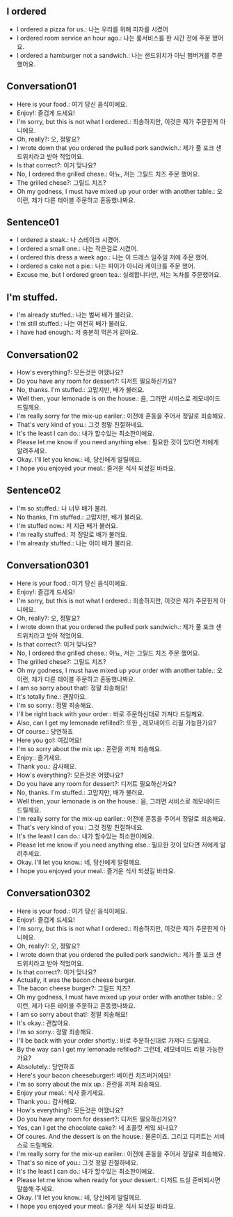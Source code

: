 ## I ordered 
- I ordered a pizza for us.: 나는 우리를 위해 피자를 시켰어
- I ordered room service an hour ago.: 나는 룸서비스를 한 시간 전에 주문 했어요.
- I ordered a hamburger not a sandwich.: 나는 샌드위치가 아닌 햄버거를 주문했어요.

## Conversation01
- Here is your food.: 여기 당신 음식이에요.
- Enjoy!: 즐겁게 드세요!
- I'm sorry, but this is not what I ordered.: 죄송하지만, 이것은 제가 주문한게 아니에요.
- Oh, really?: 오, 정말요?
- I wrote down that you ordered the pulled pork sandwich.: 제가 풀 포크 샌드위치라고 받아 적었어요. 
- Is that correct?: 이거 맞나요?
- No, I ordered the grilled chese.: 아뇨, 저는 그릴드 치즈 주문 했어요. 
- The grilled chese?: 그릴드 치즈?
- Oh my godness, I must have mixed up your order with another table.: 오 이런, 제가 다른 테이블 주문하고 혼동했나봐요.

## Sentence01
- I ordered a steak.: 나 스테이크 시켰어.
- I ordered a small one.: 나는 작은걸로 시켰어.
- I ordered this dress a week ago.: 나는 이 드레스 일주일 저에 주문 했어.
- I ordered a cake not a pie.: 나는 파이가 아니라 케이크를 주문 했어.
- Excuse me, but I ordered green tea.: 실례합니다만, 저는 녹차를 주문했어요.

## I'm stuffed.  
- I'm already stuffed.: 나는 벌써 배가 불러요.
- I'm still stuffed.: 나는 여전히 배가 불러요.
- I have had enough.: 저 충분히 먹은거 같아요.

## Conversation02
- How's everything?: 모든것은 어땠나요? 
- Do you have any room for dessert?: 디저트 필요하신가요?
- No, thanks. I'm stuffed.: 고맙지만, 배가 불러요.
- Well then, your lemonade is on the house.: 음, 그러면 서비스로 레모네이드 드릴께요.
- I'm really sorry for the mix-up eariler.: 이전에 혼동을 주어서 정말로 죄송해요.
- That's very kind of you.: 그것 정말 친절하네요.
- It's the least I can do.: 내가 할수있는 최소한이에요.
- Please let me know if you need anyrhing else.: 필요한 것이 있다면 저에게 알려주세요.
- Okay. I'll let you know.: 네, 당신에게 알릴께요.
- I hope you enjoyed your meal.: 즐거운 식사 되셨길 바라요.

## Sentence02
- I'm so stuffed.: 나 너무 배가 불러.
- No thanks, I'm stuffed.: 고맙지만, 배가 불러요.
- I'm stuffed now.: 저 지금 배가 불러요.
- I'm really stuffed.: 저 정말로 배가 불러요.
- I'm already stuffed.: 나는 이미 배가 불러요.

## Conversation0301
- Here is your food.: 여기 당신 음식이에요.
- Enjoy!: 즐겁게 드세요!
- I'm sorry, but this is not what I ordered.: 죄송하지만, 이것은 제가 주문한게 아니에요.
- Oh, really?: 오, 정말요?
- I wrote down that you ordered the pulled pork sandwich.: 제가 풀 포크 샌드위치라고 받아 적었어요. 
- Is that correct?: 이거 맞나요?
- No, I ordered the grilled chese.: 아뇨, 저는 그릴드 치즈 주문 했어요. 
- The grilled chese?: 그릴드 치즈?
- Oh my godness, I must have mixed up your order with another table.: 오 이런, 제가 다른 테이블 주문하고 혼동했나봐요.
- I am so sorry about that!: 정말 죄송해요!
- It's totally fine.: 괜찮아요.
- I'm so sorry.: 정말 죄송해요.
- I'll be right back with your order.: 바로 주문하신대로 가져다 드릴께요.
- Also, can I get my lemonade refilled?: 또한 , 레모네이드 리필 가능한가요?
- Of course.: 당연하죠
- Here you go!: 여깄어요!
- I'm so sorry about the mix up.: 혼란을 끼쳐 죄송해요.
- Enjoy.: 즐기세요.
- Thank you.: 감사해요.
- How's everything?: 모든것은 어땠나요? 
- Do you have any room for dessert?: 디저트 필요하신가요?
- No, thanks. I'm stuffed.: 고맙지만, 배가 불러요.
- Well then, your lemonade is on the house.: 음, 그러면 서비스로 레모네이드 드릴께요.
- I'm really sorry for the mix-up eariler.: 이전에 혼동을 주어서 정말로 죄송해요.
- That's very kind of you.: 그것 정말 친절하네요.
- It's the least I can do.: 내가 할수있는 최소한이에요.
- Please let me know if you need anything else.: 필요한 것이 있다면 저에게 알려주세요.
- Okay. I'll let you know.: 네, 당신에게 알릴께요.
- I hope you enjoyed your meal.: 즐거운 식사 되셨길 바라요.

## Conversation0302
- Here is your food.: 여기 당신 음식이에요.
- Enjoy!: 즐겁게 드세요!
- I'm sorry, but this is not what I ordered.: 죄송하지만, 이것은 제가 주문한게 아니에요.
- Oh, really?: 오, 정말요?
- I wrote down that you ordered the pulled pork sandwich.: 제가 풀 포크 샌드위치라고 받아 적었어요. 
- Is that correct?: 이거 맞나요?
- Actually, it was the bacon cheese burger.
- The bacon cheese burger?: 그릴드 치즈?
- Oh my godness, I must have mixed up your order with another table.: 오 이런, 제가 다른 테이블 주문하고 혼동했나봐요.
- I am so sorry about that!: 정말 죄송해요!
- It's okay.: 괜찮아요.
- I'm so sorry.: 정말 죄송해요.
- I'll be back with your order shortly.: 바로 주문하신대로 가져다 드릴께요.
- By the way can I get my lemonade refilled?: 그런데, 레모네이드 리필 가능한가요?
- Absolutely.: 당연하죠
- Here's your bacon cheeseburger!: 베이컨 치즈버거에요!
- I'm so sorry about the mix up.: 혼란을 끼쳐 죄송해요.
- Enjoy your meal.: 식사 즐기세요.
- Thank you.: 감사해요.
- How's everything?: 모든것은 어땠나요? 
- Do you have any room for dessert?: 디저트 필요하신가요?
- Yes, can I get the chocolate cake?: 네 초콜릿 케잌 되나요?
- Of coures. And the dessert is on the house.: 물론이죠. 그리고 디저트는 서비스로 드릴께요.
- I'm really sorry for the mix-up eariler.: 이전에 혼동을 주어서 정말로 죄송해요.
- That's so nice of you.: 그것 정말 친절하네요.
- It's the least I can do.: 내가 할수있는 최소한이에요.
- Please let me know when ready for your dessert.: 디저트 드실 준비되시면 말씀해 주세요.
- Okay. I'll let you know.: 네, 당신에게 알릴께요.
- I hope you enjoyed your meal.: 즐거운 식사 되셨길 바라요.